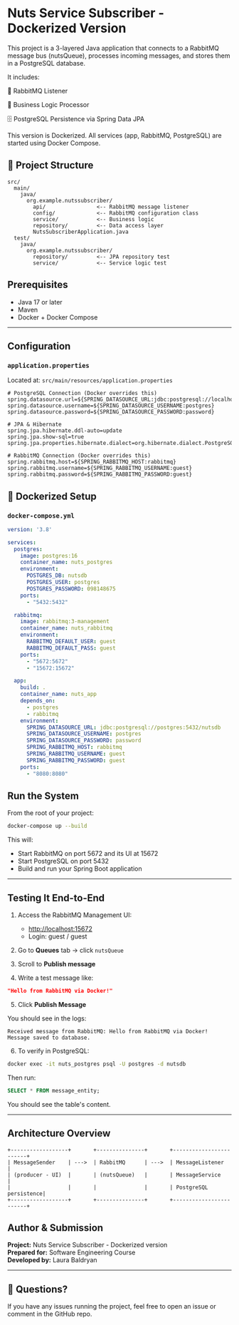 # Nuts Service Subscriber - Dockerized Version

This project is a 3-layered Java application that connects to a RabbitMQ message bus (nutsQueue), processes incoming messages, and stores them in a PostgreSQL database.

It includes:

📨 RabbitMQ Listener

🔁 Business Logic Processor

🗄️ PostgreSQL Persistence via Spring Data JPA

This version is Dockerized. All services (app, RabbitMQ, PostgreSQL) are started using Docker Compose.


## 📁 Project Structure
```
src/
  main/
    java/
      org.example.nutssubscriber/
        api/                <-- RabbitMQ message listener
        config/             <-- RabbitMQ configuration class
        service/            <-- Business logic
        repository/         <-- Data access layer
        NutsSubscriberApplication.java
  test/
    java/
      org.example.nutssubscriber/
        repository/         <-- JPA repository test
        service/            <-- Service logic test
```

## Prerequisites

- Java 17 or later
- Maven
- Docker + Docker Compose

---

## Configuration

### `application.properties`
Located at: `src/main/resources/application.properties`

```properties
# PostgreSQL Connection (Docker overrides this)
spring.datasource.url=${SPRING_DATASOURCE_URL:jdbc:postgresql://localhost:5432/nutsdb}
spring.datasource.username=${SPRING_DATASOURCE_USERNAME:postgres}
spring.datasource.password=${SPRING_DATASOURCE_PASSWORD:password}

# JPA & Hibernate
spring.jpa.hibernate.ddl-auto=update
spring.jpa.show-sql=true
spring.jpa.properties.hibernate.dialect=org.hibernate.dialect.PostgreSQLDialect

# RabbitMQ Connection (Docker overrides this)
spring.rabbitmq.host=${SPRING_RABBITMQ_HOST:rabbitmq}
spring.rabbitmq.username=${SPRING_RABBITMQ_USERNAME:guest}
spring.rabbitmq.password=${SPRING_RABBITMQ_PASSWORD:guest}
```

## 🐳 Dockerized Setup

### `docker-compose.yml`
```yaml
version: '3.8'

services:
  postgres:
    image: postgres:16
    container_name: nuts_postgres
    environment:
      POSTGRES_DB: nutsdb
      POSTGRES_USER: postgres
      POSTGRES_PASSWORD: 098148675
    ports:
      - "5432:5432"

  rabbitmq:
    image: rabbitmq:3-management
    container_name: nuts_rabbitmq
    environment:
      RABBITMQ_DEFAULT_USER: guest
      RABBITMQ_DEFAULT_PASS: guest
    ports:
      - "5672:5672"
      - "15672:15672"

  app:
    build: .
    container_name: nuts_app
    depends_on:
      - postgres
      - rabbitmq
    environment:
      SPRING_DATASOURCE_URL: jdbc:postgresql://postgres:5432/nutsdb
      SPRING_DATASOURCE_USERNAME: postgres
      SPRING_DATASOURCE_PASSWORD: password
      SPRING_RABBITMQ_HOST: rabbitmq
      SPRING_RABBITMQ_USERNAME: guest
      SPRING_RABBITMQ_PASSWORD: guest
    ports:
      - "8080:8080"
```

## Run the System
From the root of your project:

```bash
docker-compose up --build
```

This will:
- Start RabbitMQ on port 5672 and its UI at 15672
- Start PostgreSQL on port 5432
- Build and run your Spring Boot application

---

## Testing It End-to-End

1. Access the RabbitMQ Management UI:
   - [http://localhost:15672](http://localhost:15672)
   - Login: guest / guest

2. Go to **Queues** tab → click `nutsQueue`

3. Scroll to **Publish message**

4. Write a test message like:
```json
"Hello from RabbitMQ via Docker!"
```
5. Click **Publish Message**

You should see in the logs:
```
Received message from RabbitMQ: Hello from RabbitMQ via Docker!
Message saved to database.
```

6. To verify in PostgreSQL:
```bash
docker exec -it nuts_postgres psql -U postgres -d nutsdb
```

Then run:
```sql
SELECT * FROM message_entity;
```

You should see the table's content.

---




## Architecture Overview

```
+------------------+       +---------------+       +------------------------+
| MessageSender    | --->  | RabbitMQ      | --->  | MessageListener       |
| (producer - UI)  |       | (nutsQueue)   |       | MessageService        |
|                  |       |               |       | PostgreSQL persistence|
+------------------+       +---------------+       +------------------------+
```


## Author & Submission

**Project:** Nuts Service Subscriber - Dockerized version  
**Prepared for:** Software Engineering Course  
**Developed by:** Laura Baldryan


---

## 💬 Questions?

If you have any issues running the project, feel free to open an issue or comment in the GitHub repo.

